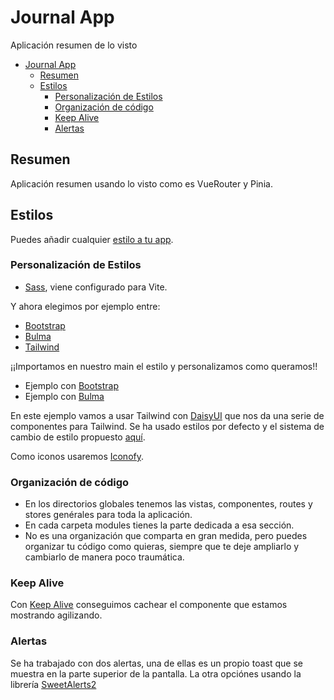 # Journal App

Aplicación resumen de lo visto

- [Journal App](#journal-app)
  - [Resumen](#resumen)
  - [Estilos](#estilos)
    - [Personalización de Estilos](#personalización-de-estilos)
    - [Organización de código](#organización-de-código)
    - [Keep Alive](#keep-alive)
    - [Alertas](#alertas)

## Resumen

Aplicación resumen usando lo visto como es VueRouter y Pinia.

## Estilos

Puedes añadir cualquier [estilo a tu app](https://dev.to/kevin_odongo35/how-to-add-tailwind-css-bootstrap-vuetify-or-bulma-to-a-vue-project-3on2).

### Personalización de Estilos

- [Sass](https://sass-lang.com/), viene configurado para Vite.

Y ahora elegimos por ejemplo entre:
- [Bootstrap](https://getbootstrap.com/)
- [Bulma](https://bulma.io/)
- [Tailwind](https://tailwindcss.com/)

¡¡Importamos en nuestro main el estilo y personalizamos como queramos!!
- Ejemplo con [Bootstrap](https://github.com/joseluisgs/vue-curso-cero-experto/commit/125b246f79372002ed1276ddf5384cb8a03b14cf)
- Ejemplo con [Bulma](https://github.com/joseluisgs/vue-curso-cero-experto/commit/e7e106b1c69517000e0599156bb9f2dcc724167f)

En este ejemplo vamos a usar Tailwind con [DaisyUI](https://daisyui.com) que nos da una serie de componentes para Tailwind. Se ha usado estilos por defecto y el sistema de cambio de estilo propuesto [aquí](https://github.com/saadeghi/theme-change).

Como iconos usaremos [Iconofy](https://iconify.design/).

### Organización de código
- En los directorios globales tenemos las vistas, componentes, routes y stores genérales para toda la aplicación.
- En cada carpeta modules tienes la parte dedicada a esa sección. 
- No es una organización que comparta en gran medida, pero puedes organizar tu código como quieras, siempre que te deje ampliarlo y cambiarlo de manera poco traumática.

### Keep Alive
Con [Keep Alive](https://vuejs.org/guide/built-ins/keep-alive.html#basic-usage) conseguimos cachear el componente que estamos mostrando agilizando.

### Alertas
Se ha trabajado con dos alertas, una de ellas es un propio toast que se muestra en la parte superior de la pantalla.
La otra opciónes usando la librería [SweetAlerts2](https://sweetalert2.github.io)



